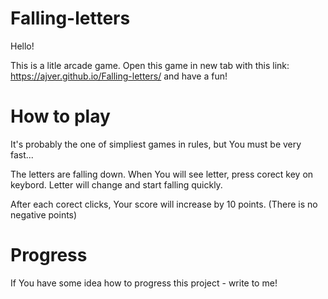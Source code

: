 # Falling-letters

Hello!

This is a litle arcade game. 
Open this game in new tab with this link: https://ajver.github.io/Falling-letters/
and have a fun!

# How to play

It's probably the one of simpliest games in rules, but You must be very fast...

The letters are falling down. When You will see letter, press corect key on keybord. 
Letter will change and start falling quickly.

After each corect clicks, Your score will increase by 10 points. 
(There is no negative points)

# Progress

If You have some idea how to progress this project - write to me!
